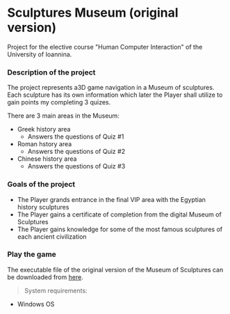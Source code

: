 # Sculptures Museum (original version)
Project for the elective course "Human Computer Interaction" of the University of Ioannina.


### Description of the project
The project represents a3D game navigation in a Museum of sculptures.  <br>
Each sculpture has its own information which later the Player shall utilize to gain points my completing 3 quizes. <br>

There are 3 main areas in the Museum:
- Greek history area
  - Answers the questions of Quiz #1 
- Roman hstory area
  - Answers the questions of Quiz #2 
- Chinese history area
  - Answers the questions of Quiz #3

### Goals of the project

- The Player grands entrance in the final VIP area with the Egyptian history sculptures
- The Player gains a certificate of completion from the digital Museum of Sculptures
- The Player gains knowledge for some of the most famous sculptures of each ancient civilization

### Play the game
The executable file of the original version of the Museum of Sculptures can be downloaded from [here](https://www.dropbox.com/scl/fo/2hu082qlctu6oo8d075x3/h?rlkey=9bgewnk0aejynbfchwbgj6kpy&dl=0). 
> System requirements: 
- Windows OS

